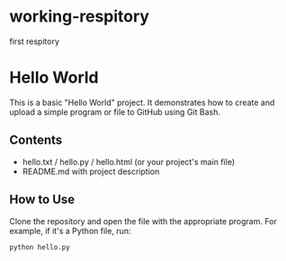 # working-respitory
first respitory
# Hello World

This is a basic "Hello World" project. It demonstrates how to create and upload a simple program or file to GitHub using Git Bash.

## Contents

- hello.txt / hello.py / hello.html (or your project's main file)
- README.md with project description

## How to Use

Clone the repository and open the file with the appropriate program. For example, if it's a Python file, run:

```bash
python hello.py

